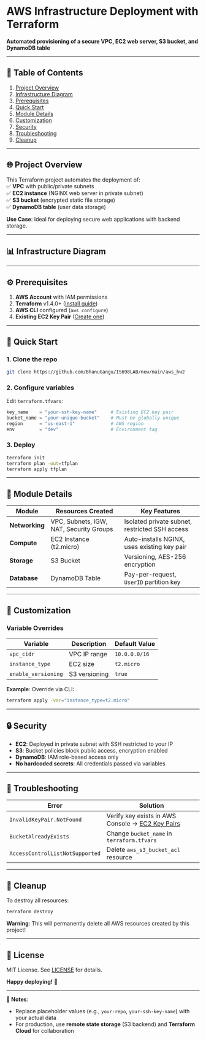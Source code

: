 # **AWS Infrastructure Deployment with Terraform**  
**Automated provisioning of a secure VPC, EC2 web server, S3 bucket, and DynamoDB table**  

---

## **📌 Table of Contents**  
1. [Project Overview](#-project-overview)  
2. [Infrastructure Diagram](#-infrastructure-diagram)  
3. [Prerequisites](#-prerequisites)  
4. [Quick Start](#-quick-start)  
5. [Module Details](#-module-details)  
6. [Customization](#-customization)  
7. [Security](#-security)  
8. [Troubleshooting](#-troubleshooting)  
9. [Cleanup](#-cleanup)  

---

## **🌐 Project Overview**  
This Terraform project automates the deployment of:  
✅ **VPC** with public/private subnets  
✅ **EC2 instance** (NGINX web server in private subnet)  
✅ **S3 bucket** (encrypted static file storage)  
✅ **DynamoDB table** (user data storage)  

**Use Case**: Ideal for deploying secure web applications with backend storage.  

---

## **📊 Infrastructure Diagram**  


---

## **⚙️ Prerequisites**  
1. **AWS Account** with IAM permissions  
2. **Terraform** v1.4.0+ ([Install guide](https://developer.hashicorp.com/terraform/tutorials/aws-get-started/install-cli))  
3. **AWS CLI** configured (`aws configure`)  
4. **Existing EC2 Key Pair** ([Create one](https://docs.aws.amazon.com/AWSEC2/latest/UserGuide/ec2-key-pairs.html))  

---

## **🚀 Quick Start**  
### **1. Clone the repo**  
```bash
git clone https://github.com/BhanuGangu/IS698LAB/new/main/aws_hw2
```

### **2. Configure variables**  
Edit `terraform.tfvars`:  
```terraform
key_name    = "your-ssh-key-name"     # Existing EC2 key pair
bucket_name = "your-unique-bucket"    # Must be globally unique
region      = "us-east-1"             # AWS region
env         = "dev"                   # Environment tag
```

### **3. Deploy**  
```bash
terraform init
terraform plan -out=tfplan
terraform apply tfplan
```

---

## **🧩 Module Details**  
| Module       | Resources Created | Key Features |  
|--------------|-------------------|--------------|  
| **Networking** | VPC, Subnets, IGW, NAT, Security Groups | Isolated private subnet, restricted SSH access |  
| **Compute**    | EC2 Instance (t2.micro) | Auto-installs NGINX, uses existing key pair |  
| **Storage**    | S3 Bucket | Versioning, AES-256 encryption |  
| **Database**   | DynamoDB Table | Pay-per-request, `UserID` partition key |  

---

## **🔧 Customization**  
### **Variable Overrides**  
| Variable        | Description | Default Value |  
|-----------------|-------------|---------------|  
| `vpc_cidr`      | VPC IP range | `10.0.0.0/16` |  
| `instance_type` | EC2 size | `t2.micro` |  
| `enable_versioning` | S3 versioning | `true` |  

**Example**: Override via CLI:  
```bash
terraform apply -var="instance_type=t2.micro"
```

---

## **🔒 Security**  
- **EC2**: Deployed in private subnet with SSH restricted to your IP  
- **S3**: Bucket policies block public access, encryption enabled  
- **DynamoDB**: IAM role-based access only  
- **No hardcoded secrets**: All credentials passed via variables  

---

## **🐛 Troubleshooting**  
| Error | Solution |  
|-------|----------|  
| `InvalidKeyPair.NotFound` | Verify key exists in AWS Console → [EC2 Key Pairs](https://console.aws.amazon.com/ec2/v2/home#KeyPairs) |  
| `BucketAlreadyExists` | Change `bucket_name` in `terraform.tfvars` |  
| `AccessControlListNotSupported` | Delete `aws_s3_bucket_acl` resource |  

---

## **🧹 Cleanup**  
To destroy all resources:  
```bash
terraform destroy
```

**Warning**: This will permanently delete all AWS resources created by this project!  

---

## **📜 License**  
MIT License. See [LICENSE](LICENSE) for details.  

**Happy deploying!** 🚀  

--- 

**📝 Notes**:  
- Replace placeholder values (e.g., `your-repo`, `your-ssh-key-name`) with your actual data  
- For production, use **remote state storage** (S3 backend) and **Terraform Cloud** for collaboration
